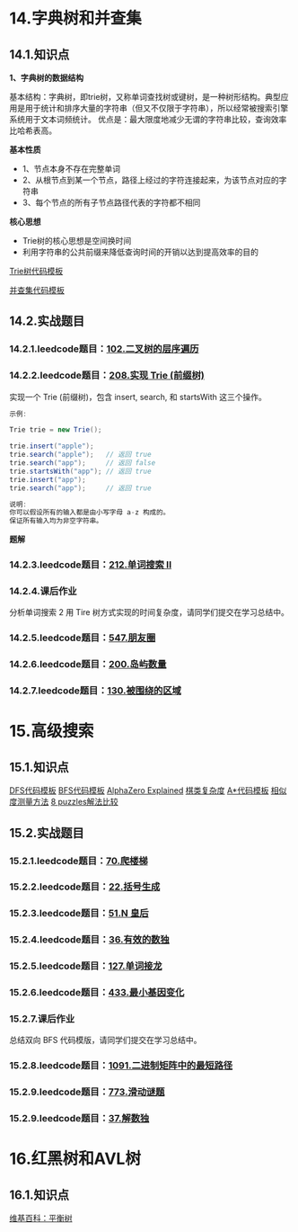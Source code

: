 
# 14.字典树和并查集

## 14.1.知识点

**1、字典树的数据结构**

基本结构：字典树，即trie树，又称单词查找树或键树，是一种树形结构。典型应用是用于统计和排序大量的字符串（但又不仅限于字符串），所以经常被搜索引擎系统用于文本词频统计。
优点是：最大限度地减少无谓的字符串比较，查询效率比哈希表高。

**基本性质**
+ 1、节点本身不存在完整单词
+ 2、从根节点到某一个节点，路径上经过的字符连接起来，为该节点对应的字符串
+ 3、每个节点的所有子节点路径代表的字符都不相同
  
**核心思想**
+ Trie树的核心思想是空间换时间
+ 利用字符串的公共前缀来降低查询时间的开销以达到提高效率的目的

[Trie树代码模板](https://shimo.im/docs/DP53Y6rOwN8MTCQH/read)

[并查集代码模板](https://shimo.im/docs/VtcxL0kyp04OBHak/read)

## 14.2.实战题目

### 14.2.1.leedcode题目：[102.二叉树的层序遍历](https://leetcode-cn.com/problems/binary-tree-level-order-traversal/)

### 14.2.2.leedcode题目：[208.实现 Trie (前缀树)](https://leetcode-cn.com/problems/implement-trie-prefix-tree/)
实现一个 Trie (前缀树)，包含 insert, search, 和 startsWith 这三个操作。
```java
示例:

Trie trie = new Trie();

trie.insert("apple");
trie.search("apple");   // 返回 true
trie.search("app");     // 返回 false
trie.startsWith("app"); // 返回 true
trie.insert("app");   
trie.search("app");     // 返回 true

说明:
你可以假设所有的输入都是由小写字母 a-z 构成的。
保证所有输入均为非空字符串。
```
**题解**


### 14.2.3.leedcode题目：[212.单词搜索 II](https://leetcode-cn.com/problems/word-search-ii/)


### 14.2.4.课后作业
分析单词搜索 2 用 Tire 树方式实现的时间复杂度，请同学们提交在学习总结中。

### 14.2.5.leedcode题目：[547.朋友圈](https://leetcode-cn.com/problems/friend-circles/)


### 14.2.6.leedcode题目：[200.岛屿数量](https://leetcode-cn.com/problems/number-of-islands/)


### 14.2.7.leedcode题目：[130.被围绕的区域](https://leetcode-cn.com/problems/surrounded-regions/)

# 15.高级搜索

## 15.1.知识点

[DFS代码模板](https://shimo.im/docs/UdY2UUKtliYXmk8t/read)
[BFS代码模板](https://shimo.im/docs/ZBghMEZWix0Lc2jQ/read)
[AlphaZero Explained](https://nikcheerla.github.io/deeplearningschool/2018/01/01/AlphaZero-Explained/)
[棋类复杂度](https://en.wikipedia.org/wiki/Game_complexity)
[A*代码模板](https://shimo.im/docs/8CzMlrcvbWwFXA8r/read)
[相似度测量方法](https://dataaspirant.com/five-most-popular-similarity-measures-implementation-in-python/)
[8 puzzles解法比较](https://zxi.mytechroad.com/blog/searching/8-puzzles-bidirectional-astar-vs-bidirectional-bfs/)



## 15.2.实战题目

### 15.2.1.leedcode题目：[70.爬楼梯](https://leetcode-cn.com/problems/climbing-stairs/)


### 15.2.2.leedcode题目：[22.括号生成](https://leetcode-cn.com/problems/generate-parentheses/)


### 15.2.3.leedcode题目：[51.N 皇后](https://leetcode-cn.com/problems/n-queens/)

### 15.2.4.leedcode题目：[36.有效的数独](https://leetcode-cn.com/problems/valid-sudoku/description/)


### 15.2.5.leedcode题目：[127.单词接龙](https://leetcode-cn.com/problems/word-ladder/)


### 15.2.6.leedcode题目：[433.最小基因变化](https://leetcode-cn.com/problems/minimum-genetic-mutation/)


### 15.2.7.课后作业
总结双向 BFS 代码模版，请同学们提交在学习总结中。

### 15.2.8.leedcode题目：[1091.二进制矩阵中的最短路径](https://leetcode.com/problems/shortest-path-in-binary-matrix/discuss/313347/A*-search-in-Python)


### 15.2.9.leedcode题目：[773.滑动谜题](https://leetcode-cn.com/problems/sliding-puzzle/)


### 15.2.9.leedcode题目：[37.解数独](https://leetcode-cn.com/problems/sudoku-solver/)


# 16.红黑树和AVL树

## 16.1.知识点

[维基百科：平衡树](https://en.wikipedia.org/wiki/Self-balancing_binary_search_tree)
